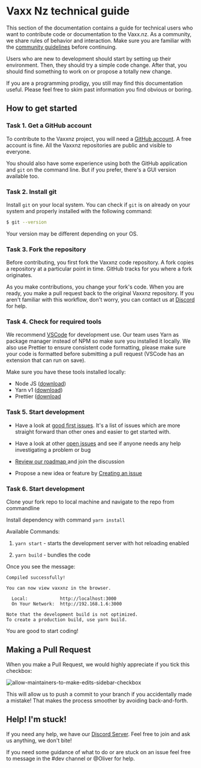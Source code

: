 # Vaxx Nz technical guide

This section of the documentation contains a guide for technical users who want to contribute code or documentation to the Vaxx.nz. As a community, we share rules of behavior and interaction. Make sure you are familiar with the [community guidelines](CODE_OF_CONDUCT.md) before continuing.

Users who are new to development should start by setting up their environment. Then, they should try a simple code change. After that, you should find something to work on or propose a totally new change.

If you are a programming prodigy, you still may find this documentation useful. Please feel free to skim past information you find obvious or boring.

## How to get started

### Task 1. Get a GitHub account

To contribute to the Vaxxnz project, you will need a <a
href="https://github.com" target="_blank">GitHub account</a>. A free account is
fine. All the Vaxxnz repositories are public and visible to everyone.

You should also have some experience using both the GitHub application and `git`
on the command line. But if you prefer, there's a GUI version available too.

### Task 2. Install git

Install `git` on your local system. You can check if `git` is on already on your
system and properly installed with the following command:

```bash
$ git --version
```

Your version may be
different depending on your OS.

### Task 3. Fork the repository

Before contributing, you first fork the Vaxxnz code repository. A fork copies a repository at a particular point in time. GitHub tracks for you where a fork originates.

As you make contributions, you change your fork's code. When you are ready, you make a pull request back to the original Vaxxnz repository. If you aren't familiar with this workflow, don't worry, you can contact us at [Discord](https://discord.com/channels/884578058911219743/884714023323586600) for help.

### Task 4. Check for required tools

We recommend [VSCode](https://code.visualstudio.com/) for development use. Our team uses Yarn as package manager instead of NPM so make sure you installed it locally. We also use Prettier to ensure consistent code formatting, please make sure your code is formatted before submitting a pull request (VSCode has an extension that can run on save).

Make sure you have these tools installed locally:

- Node JS ([download](https://nodejs.org/en/download/))
- Yarn v1 ([download](https://classic.yarnpkg.com/lang/en/))
- Prettier ([download](https://prettier.io/)

### Task 5. Start development

- Have a look at [good first issues](https://github.com/vaxxnz/vaxxnz/issues?q=is%3Aissue+is%3Aopen+label%3A%22good+first+issue%22). It's a list of issues which are more straight forward than other ones and easier to get started with.

- Have a look at other [open issues](https://github.com/vaxxnz/vaxxnz/issues) and see if anyone needs any help investigating a problem or bug

- [Review our roadmap ](https://github.com/vaxxnz/vaxxnz/projects/2) and join the discussion

- Propose a new idea or feature by [Creating an issue](https://github.com/vaxxnz/vaxxnz/issues)

### Task 6. Start development

Clone your fork repo to local machine and navigate to the repo from commandline

Install dependency with command `yarn install`

Available Commands:

1. `yarn start` - starts the development server with hot reloading enabled

2. `yarn build` - bundles the code

Once you see the message:

```shell
Compiled successfully!

You can now view vaxxnz in the browser.

  Local:            http://localhost:3000
  On Your Network:  http://192.168.1.6:3000

Note that the development build is not optimized.
To create a production build, use yarn build.
```

You are good to start coding!

## Making a Pull Request
When you make a Pull Request, we would highly appreciate if you tick this checkbox:

![allow-maintainers-to-make-edits-sidebar-checkbox](https://user-images.githubusercontent.com/2031472/134484350-7a25d09c-56fc-41fe-bff0-6341ba4d7699.png)

This will allow us to push a commit to your branch if you accidentally made a mistake! That makes the process smoother by avoiding back-and-forth.

## Help! I'm stuck!

If you need any help, we have our [Discord Server](https://discord.gg/nkbnqhR8A8). Feel free to join and ask us anything, we don't bite!

If you need some guidance of what to do or are stuck on an issue feel free to message in the #dev channel or @Oliver for help.
